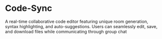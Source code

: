 # Code-Sync
A real-time collaborative code editor featuring unique room generation, syntax highlighting, and auto-suggestions. Users can seamlessly edit, save, and download files while communicating through group chat
